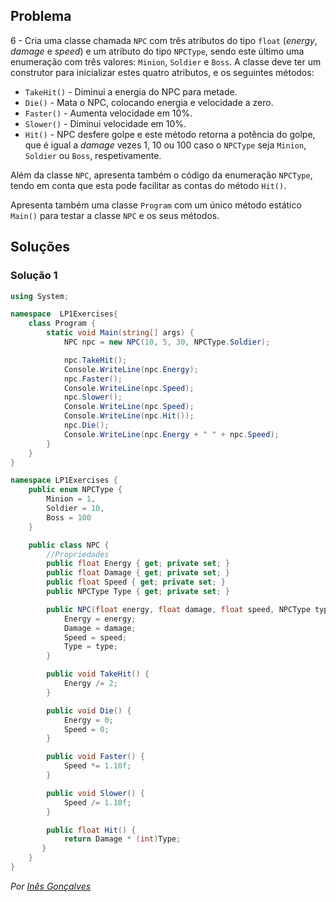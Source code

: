 ## Problema

6 - Cria uma classe chamada `NPC` com três atributos do tipo `float` (_energy_,
_damage_ e _speed_) e um atributo do tipo `NPCType`, sendo este último uma
enumeração com três valores: `Minion`, `Soldier` e `Boss`. A classe deve ter
um construtor para inicializar estes quatro atributos, e os seguintes métodos:

* `TakeHit()` - Diminui a energia do NPC para metade.
* `Die()` - Mata o NPC, colocando energia e velocidade a zero.
* `Faster()` - Aumenta velocidade em 10%.
* `Slower()` - Diminui velocidade em 10%.
* `Hit()` - NPC desfere golpe e este método retorna a potência do golpe, que é
igual a _damage_ vezes 1, 10 ou 100 caso o `NPCType` seja `Minion`, `Soldier`
ou `Boss`, respetivamente.

Além da classe `NPC`, apresenta também o código da enumeração `NPCType`, tendo
em conta que esta pode facilitar as contas do método `Hit()`.

Apresenta também uma classe `Program` com um único método estático `Main()`
para testar a classe `NPC` e os seus métodos.

## Soluções

### Solução 1

```cs
using System;

namespace  LP1Exercises{
    class Program {
        static void Main(string[] args) {
            NPC npc = new NPC(10, 5, 30, NPCType.Soldier);

            npc.TakeHit();
            Console.WriteLine(npc.Energy);
            npc.Faster();
            Console.WriteLine(npc.Speed);
            npc.Slower();
            Console.WriteLine(npc.Speed);
            Console.WriteLine(npc.Hit());
            npc.Die();
            Console.WriteLine(npc.Energy + " " + npc.Speed);
        }
    }
}
```
```cs
namespace LP1Exercises {
    public enum NPCType {
        Minion = 1,
        Soldier = 10,
        Boss = 100
    }

    public class NPC {
        //Propriedades
        public float Energy { get; private set; }
        public float Damage { get; private set; }
        public float Speed { get; private set; }
        public NPCType Type { get; private set; }

        public NPC(float energy, float damage, float speed, NPCType type) {
            Energy = energy;
            Damage = damage;
            Speed = speed;
            Type = type;
        }

        public void TakeHit() {
            Energy /= 2;
        }

        public void Die() {
            Energy = 0;
            Speed = 0;
        }

        public void Faster() {
            Speed *= 1.10f;
        }

        public void Slower() {
            Speed /= 1.10f;
        }

        public float Hit() {
            return Damage * (int)Type;
       }
    }
}
```

*Por [Inês Gonçalves](https://github.com/ineesgoncalvees)*
